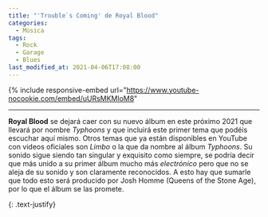```yaml
---
title: "'Trouble`s Coming' de Royal Blood"
categories:
  - Música
tags:
  - Rock
  - Garage
  - Blues
last_modified_at: 2021-04-06T17:08:00
---
```


{% include responsive-embed url="https://www.youtube-nocookie.com/embed/uURsMKMloM8"

---

**Royal Blood** se dejará caer con su nuevo álbum en este próximo 2021 que llevará por nombre *Typhoons* y que incluirá este primer tema que podéis escuchar aquí mismo. Otros temas que ya están disponibles en YouTube con videos oficiales son *Limbo* o la que da nombre al álbum *Typhoons*. Su sonido sigue siendo tan singular y exquisito como siempre, se podría decir que más unido a su primer álbum mucho más *electrónico* pero que no se aleja de su sonido y son claramente reconocidos. A esto hay que sumarle que todo esto será producido por Josh Homme (Queens of the Stone Age), por lo que el álbum se las promete. 

{: .text-justify}
